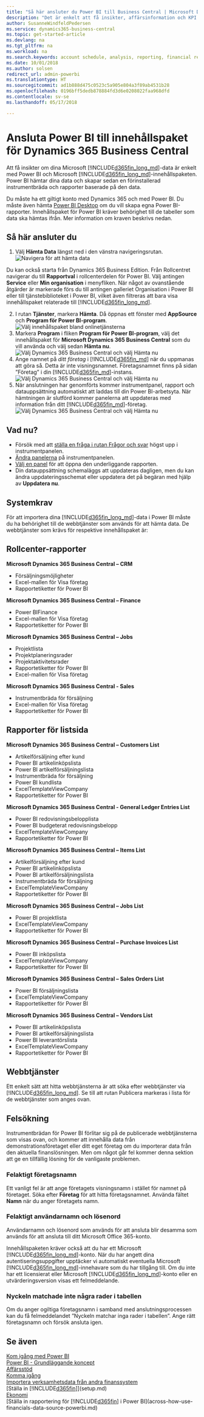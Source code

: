 ```yaml
---
title: "Så här ansluter du Power BI till Business Central | Microsoft Docs"
description: "Det är enkelt att få insikter, affärsinformation och KPI:er från dina Business Central-data med Power BI och innehållspaketet för Business Central."
author: SusanneWindfeldPedersen
ms.service: dynamics365-business-central
ms.topic: get-started-article
ms.devlang: na
ms.tgt_pltfrm: na
ms.workload: na
ms.search.keywords: account schedule, analysis, reporting, financial report, business intelligence, KPI
ms.date: 10/01/2018
ms.author: solsen
redirect_url: admin-powerbi
ms.translationtype: HT
ms.sourcegitcommit: ad1b888d475c0523c5a905e804a3f89ab4531b28
ms.openlocfilehash: 0196bff5dedb878884fd3d6e0208022faa968dfd
ms.contentlocale: sv-se
ms.lasthandoff: 05/17/2018

---
```

# <a name="connecting-power-bi-to-dynamics-365-business-central-content-packs"></a>Ansluta Power BI till innehållspaket för Dynamics 365 Business Central
Att få insikter om dina Microsoft [!INCLUDE[d365fin_long_md](includes/d365fin_long_md.md)]-data är enkelt med Power BI och Microsoft [!INCLUDE[d365fin_long_md](includes/d365fin_long_md.md)]-innehållspaketen. Power BI hämtar dina data och skapar sedan en förinstallerad instrumentbräda och rapporter baserade på den data.

Du måste ha ett giltigt konto med Dynamics 365 och med Power BI. Du måste även hämta [Power BI Desktop](https://powerbi.microsoft.com/en-us/desktop/) om du vill skapa egna Power BI-rapporter. Innehållspaket för Power BI kräver behörighet till de tabeller som data ska hämtas ifrån. Mer information om kraven beskrivs nedan.  

## <a name="how-to-connect"></a>Så här ansluter du
1. Välj **Hämta Data** längst ned i den vänstra navigeringsrutan.  
![Navigera för att hämta data](./media/across-how-to-connect-powerbi-d365-content-packs/powerbi-get-data.png)

Du kan också starta från Dynamics 365 Business Edition. Från Rollcentret navigerar du till **Rapportval** i rollcenterdelen för Power BI. Välj antingen **Service** eller **Min organisation** i menyfliken. När något av ovanstående åtgärder är markerade förs du till antingen galleriet Organisation i Power BI eller till tjänstebiblioteket i Power BI, vilket även filtreras att bara visa innehållspaket relaterade till [!INCLUDE[d365fin_long_md](includes/d365fin_long_md.md)].

2. I rutan **Tjänster**, markera **Hämta**. Då öppnas ett fönster med **AppSource** och **Program för Power BI-program**.  
![Välj innehållspaket bland onlinetjänsterna](./media/across-how-to-connect-powerbi-d365-content-packs/powerbi-online-services-get.png)
3. Markera **Program** i fliken **Program för Power BI-program**, välj det innehållspaket för **Microsoft Dynamics 365 Business Central** som du vill använda och välj sedan **Hämta nu**.  
![Välj Dynamics 365 Business Central och välj Hämta nu](./media/across-how-to-connect-powerbi-d365-content-packs/powerbi-dynamics365-for-financials-get-it-now.png)
4. Ange namnet på *ditt företag* i [!INCLUDE[d365fin_md](includes/d365fin_long_md.md)] när du uppmanas att göra så. Detta är inte visningsnamnet. Företagsnamnet finns på sidan ”Företag” i din [!INCLUDE[d365fin_md](includes/d365fin_long_md.md)]-instans. 
![Välj Dynamics 365 Business Central och välj Hämta nu](./media/across-how-to-connect-powerbi-d365-content-packs/powerbi-connect-to-d365-finance-and-operations-crm.png)
5. När anslutningen har genomförts kommer instrumentpanel, rapport och datauppsättning automatiskt att laddas till din Power BI-arbetsyta. När hämtningen är slutförd kommer panelerna att uppdateras med information från ditt [!INCLUDE[d365fin_md](includes/d365fin_long_md.md)]-företag.
![Välj Dynamics 365 Business Central och välj Hämta nu](./media/across-how-to-connect-powerbi-d365-content-packs/powerbi-workspace-dashboard-report-dataset.png)

## <a name="what-now"></a>Vad nu?

- Försök med att [ställa en fråga i rutan Frågor och svar](https://docs.microsoft.com/en-us/power-bi/service-q-and-a) högst upp i instrumentpanelen.
- [Ändra panelerna](https://docs.microsoft.com/en-us/power-bi/service-dashboard-edit-tile) på instrumentpanelen.  
- [Välj en panel](https://docs.microsoft.com/en-us/power-bi/service-dashboard-tiles) för att öppna den underliggande rapporten.  
- Din datauppsättning schemaläggs att uppdateras dagligen, men du kan ändra uppdateringsschemat eller uppdatera det på begäran med hjälp av **Uppdatera nu**.

## <a name="system-requirements"></a>Systemkrav
För att importera dina [!INCLUDE[d365fin_long_md](includes/d365fin_long_md.md)]-data i Power BI måste du ha behörighet till de webbtjänster som används för att hämta data. De webbtjänster som krävs för respektive innehållspaket är:

## <a name="role-center-reports"></a>Rollcenter-rapporter

**Microsoft Dynamics 365 Business Central – CRM**
- Försäljningsmöjligheter
- Excel-mallen för Visa företag
- Rapportetiketter för Power BI

**Microsoft Dynamics 365 Business Central – Finance**
- Power BIFinance
- Excel-mallen för Visa företag
- Rapportetiketter för Power BI

**Microsoft Dynamics 365 Business Central – Jobs**
- Projektlista
- Projektplaneringsrader
- Projektaktivitetsrader
- Rapportetiketter för Power BI
- Excel-mallen för Visa företag

**Microsoft Dynamics 365 Business Central - Sales**
- Instrumentbräda för försäljning
- Excel-mallen för Visa företag
- Rapportetiketter för Power BI

## <a name="list-page-reports"></a>Rapporter för listsida 

**Microsoft Dynamics 365 Business Central – Customers List**
- Artikelförsäljning efter kund
- Power BI artikelinköpslista
- Power BI artikelförsäljningslista
- Instrumentbräda för försäljning
- Power BI kundlista
- ExcelTemplateViewCompany
- Rapportetiketter för Power BI 

**Microsoft Dynamics 365 Business Central - General Ledger Entries List**
- Power BI redovisningsbelopplista
- Power BI budgeterat redovisningsbelopp
- ExcelTemplateViewCompany
- Rapportetiketter för Power BI

**Microsoft Dynamics 365 Business Central – Items List**
- Artikelförsäljning efter kund
- Power BI artikelinköpslista
- Power BI artikelförsäljningslista
- Instrumentbräda för försäljning
- ExcelTemplateViewCompany
- Rapportetiketter för Power BI

**Microsoft Dynamics 365 Business Central – Jobs List**
- Power BI projektlista
- ExcelTemplateViewCompany
- Rapportetiketter för Power BI

**Microsoft Dynamics 365 Business Central – Purchase Invoices List**
- Power BI inköpslista
- ExcelTemplateViewCompany
- Rapportetiketter för Power BI

**Microsoft Dynamics 365 Business Central – Sales Orders List**
- Power BI försäljningslista
- ExcelTemplateViewCompany
- Rapportetiketter för Power BI


**Microsoft Dynamics 365 Business Central – Vendors List**
- Power BI artikelinköpslista
- Power BI artikelförsäljningslista
- Power BI leverantörslista
- ExcelTemplateViewCompany
- Rapportetiketter för Power BI

## <a name="web-services"></a>Webbtjänster
Ett enkelt sätt att hitta webbtjänsterna är att söka efter webbtjänster via [!INCLUDE[d365fin_long_md](includes/d365fin_long_md.md)]. Se till att rutan Publicera markeras i lista för de webbtjänster som anges ovan.

## <a name="troubleshooting"></a>Felsökning
Instrumentbrädan för Power BI förlitar sig på de publicerade webbtjänsterna som visas ovan, och kommer att innehålla data från demonstrationsföretaget eller ditt eget företag om du importerar data från den aktuella finanslösningen. Men om något går fel kommer denna sektion att ge en tillfällig lösning för de vanligaste problemen.

### <a name="incorrect-company-name"></a>Felaktigt företagsnamn  
Ett vanligt fel är att ange företagets visningsnamn i stället för namnet på företaget. Söka efter **Företag** för att hitta företagsnamnet. Använda fältet **Namn** när du anger företagets namn.

### <a name="incorrect-user-name-and-password"></a>Felaktigt användarnamn och lösenord  
Användarnamn och lösenord som används för att ansluta blir desamma som används för att ansluta till ditt Microsoft Office 365-konto.  

Innehållspaketen kräver också att du har ett Microsoft [!INCLUDE[d365fin_long_md](includes/d365fin_long_md.md)]-konto. När du har angett dina autentiseringsuppgifter upptäcker vi automatiskt eventuella Microsoft [!INCLUDE[d365fin_long_md](includes/d365fin_long_md.md)]-innehavare som du har tillgång till. Om du inte har ett licensierat eller Microsoft [!INCLUDE[d365fin_long_md](includes/d365fin_long_md.md)]-konto eller en utvärderingsversion visas ett felmeddelande.

### <a name="the-key-didnt-match-any-rows-in-the-table"></a>Nyckeln matchade inte några rader i tabellen
Om du anger ogiltiga företagsnamn i samband med anslutningsprocessen kan du få felmeddelandet ”Nyckeln matchar inga rader i tabellen”. Ange rätt företagsnamn och försök ansluta igen.

## <a name="see-also"></a>Se även
[Kom igång med Power BI](https://docs.microsoft.com/en-us/power-bi/service-get-started)  
[Power BI - Grundläggande koncept](https://docs.microsoft.com/en-us/power-bi/service-basic-concepts)  
[Affärsstöd](bi.md)  
[Komma igång](product-get-started.md)  
[Importera verksamhetsdata från andra finanssystem](across-import-data-configuration-packages.md)  
[Ställa in [!INCLUDE[d365fin](includes/d365fin_md.md)]](setup.md)  
[Ekonomi](finance.md)  
[Ställa in rapportering för [!INCLUDE[d365fin](includes/d365fin_md.md)] i Power BI](across-how-use-financials-data-source-powerbi.md)  

